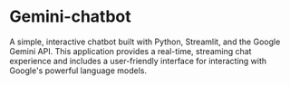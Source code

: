 # Gemini-chatbot
A simple, interactive chatbot built with Python, Streamlit, and the Google Gemini API. This application provides a real-time, streaming chat experience and includes a user-friendly interface for interacting with Google's powerful language models.
